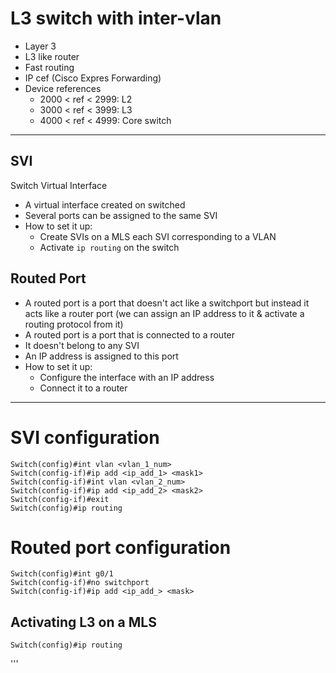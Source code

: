   # L3 switch with inter-vlan
  
  * Layer 3
  * L3 like router
  * Fast routing
  * IP cef (Cisco Expres Forwarding)
  * Device references 
    * 2000 < ref < 2999: L2
    * 3000 < ref < 3999: L3
    * 4000 < ref < 4999: Core switch
  
  ---
  
  ## SVI
  Switch Virtual Interface
  
  * A virtual interface created on switched
  * Several ports can be assigned to the same SVI
  * How to set it up:
    * Create SVIs on a MLS each SVI corresponding to a VLAN
    * Activate `ip routing` on the switch
  
  
  ## Routed Port
  
  * A routed port is a port that doesn't act like a switchport but instead it acts like a router port (we can assign an IP address to it & activate a routing protocol from it)
  * A routed port is a port that is connected to a router
  * It doesn't belong to any SVI
  * An IP address is assigned to this port
  * How to set it up:
    * Configure the interface with an IP address
    * Connect it to a router
  
  ---
  
  # SVI configuration
  
  ```
  Switch(config)#int vlan <vlan_1_num>
  Switch(config-if)#ip add <ip_add_1> <mask1>
  Switch(config-if)#int vlan <vlan_2_num>
  Switch(config-if)#ip add <ip_add_2> <mask2>
  Switch(config-if)#exit
  Switch(config)#ip routing
  ```
  
  # Routed port configuration 
  
  ```
  Switch(config)#int g0/1
  Switch(config-if)#no switchport 
  Switch(config-if)#ip add <ip_add_> <mask>
  ```
  
  
  
  ## Activating L3 on a MLS
  
  ```
  Switch(config)#ip routing
  ```
  
  
'''
